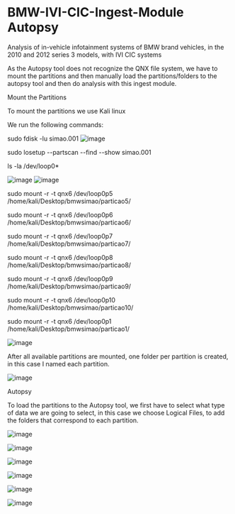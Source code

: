# BMW-IVI-CIC-Ingest-Module Autopsy
Analysis of in-vehicle infotainment systems of BMW brand vehicles, in the 2010 and 2012 series 3 models, with IVI CIC systems

As the Autopsy tool does not recognize the QNX file system, we have to mount the partitions and then manually load the partitions/folders to the autopsy tool and then do analysis with this ingest module.

Mount the Partitions

To mount the partitions we use Kali linux

We run the following commands:

sudo fdisk -lu simao.001
![image](https://user-images.githubusercontent.com/33206506/190868473-71915f6d-47f4-4dc7-8b5b-ed00a7222fc1.png)

sudo losetup --partscan --find --show simao.001

ls -la /dev/loop0*

![image](https://user-images.githubusercontent.com/33206506/190868500-f224a0be-ebd0-4f17-8070-0af34065ef40.png)
![image](https://user-images.githubusercontent.com/33206506/190868506-6da54711-bcb4-4726-a9bd-a29524add5db.png)

sudo mount -r -t qnx6 /dev/loop0p5 /home/kali/Desktop/bmwsimao/particao5/

sudo mount -r -t qnx6 /dev/loop0p6 /home/kali/Desktop/bmwsimao/particao6/

sudo mount -r -t qnx6 /dev/loop0p7 /home/kali/Desktop/bmwsimao/particao7/

sudo mount -r -t qnx6 /dev/loop0p8 /home/kali/Desktop/bmwsimao/particao8/

sudo mount -r -t qnx6 /dev/loop0p9 /home/kali/Desktop/bmwsimao/particao9/

sudo mount -r -t qnx6 /dev/loop0p10 /home/kali/Desktop/bmwsimao/particao10/

sudo mount -r -t qnx6 /dev/loop0p1 /home/kali/Desktop/bmwsimao/particao1/

![image](https://user-images.githubusercontent.com/33206506/190868527-3492bda0-7a7e-4960-924d-97e43f2287a1.png)

After all available partitions are mounted, one folder per partition is created, in this case I named each partition.

![image](https://user-images.githubusercontent.com/33206506/190868543-34ec45ae-1ec3-42d1-b853-a5a0c52ddd6e.png)

Autopsy

To load the partitions to the Autopsy tool, we first have to select what type of data we are going to select, in this case we choose Logical Files, to add the folders that correspond to each partition.

![image](https://user-images.githubusercontent.com/33206506/190868642-2adc99d3-b3fd-4f1a-b910-8baeb4ba4afc.png)

![image](https://user-images.githubusercontent.com/33206506/190868669-075447fc-da0c-423b-9dce-043370e33460.png)

![image](https://user-images.githubusercontent.com/33206506/190868685-fb721ae2-086c-46c6-98e9-690f73ddef8b.png)

![image](https://user-images.githubusercontent.com/33206506/190868724-4b47c5e1-8b66-4a2e-95d1-1c78f84a8a54.png)

![image](https://user-images.githubusercontent.com/33206506/190868753-7a4fc258-f44f-40cc-88aa-e9c493fcff0a.png)

![image](https://user-images.githubusercontent.com/33206506/190868762-55ff54a7-0ddc-43f9-a97c-ecbe9996e3bf.png)










